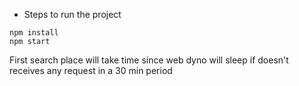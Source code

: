 - Steps to run the project
```
npm install
npm start
```

First search place will take time since web dyno will sleep if doesn't receives any request in a 30 min period
